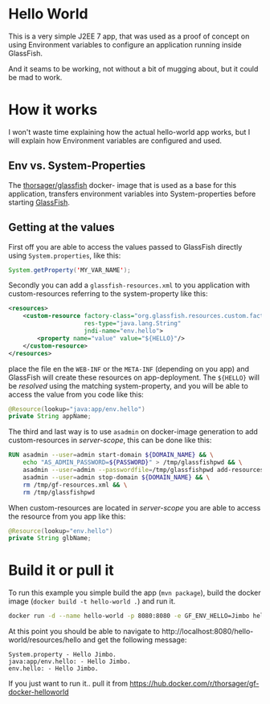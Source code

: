 Hello World
===========
This is a very simple J2EE 7 app, that was used as a proof of concept on using 
Environment variables to configure an application running inside GlassFish.

And it seams to be working, not without a bit of mugging about, but it could be
mad to work.

How it works
============
I won't waste time explaining how the actual hello-world app works, but I will 
explain how Environment variables are configured and used.

Env vs. System-Properties
-------------------------
The [thorsager/glassfish](https://hub.docker.com/r/thorsager/glassfish/) docker-
image that is used as a base for this application, transfers environment 
variables into System-properties before starting 
[GlassFish](https://github.com/thorsager/dockling/tree/master/glassfish).


Getting at the values
---------------------
First off you are able to access the values passed to GlassFish directly using 
`System.properties`, like this:  
```java
System.getProperty('MY_VAR_NAME');
```

Secondly you can add a `glassfish-resources.xml` to you application with 
custom-resources referring to the system-property like this:
```xml
<resources>
    <custom-resource factory-class="org.glassfish.resources.custom.factory.PrimitivesAndStringFactory"
                     res-type="java.lang.String"
                     jndi-name="env.hello">
        <property name="value" value="${HELLO}"/>
    </custom-resource>
</resources>
```
place the file en the `WEB-INF` or the `META-INF` (depending on you app) 
and GlassFish will create these resources on app-deployment. 
The `${HELLO}` will be _resolved_ using the matching system-property, and you 
will be able to access the value from you code like this:
```java
@Resource(lookup="java:app/env.hello")
private String appName;
```

The third and last way is to use `asadmin` on docker-image generation to add 
custom-resources in _server-scope_, this can be done like this:
```dockerfile
RUN asadmin --user=admin start-domain ${DOMAIN_NAME} && \
    echo "AS_ADMIN_PASSWORD=${PASSWORD}" > /tmp/glassfishpwd && \
    asadmin --user=admin --passwordfile=/tmp/glassfishpwd add-resources /tmp/gf-resources.xml && \
    asadmin --user=admin stop-domain ${DOMAIN_NAME} && \
    rm /tmp/gf-resources.xml && \
    rm /tmp/glassfishpwd
```

When custom-resources are located in _server-scope_ you are able to access the 
resource from you app like this:
```java
@Resource(lookup="env.hello")
private String glbName;
```

Build it or pull it
===================
To run this example you simple build the app (`mvn package`), build the 
docker image (`docker build -t hello-world .`) and run it.

```bash
docker run -d --name hello-world -p 8080:8080 -e GF_ENV_HELLO=Jimbo hello-world
```

At this point you should be able to navigate to http://localhost:8080/hello-world/resources/hello 
and get the following message:
```text
System.property - Hello Jimbo.
java:app/env.hello: - Hello Jimbo.
env.hello: - Hello Jimbo.
```

If you just want to run it.. pull it from https://hub.docker.com/r/thorsager/gf-docker-helloworld

